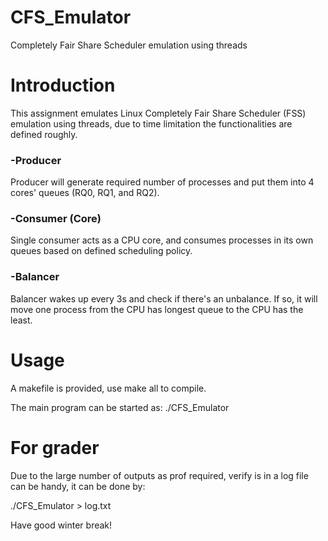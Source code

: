# CFS_Emulator

Completely Fair Share Scheduler emulation using threads

# Introduction

This assignment emulates Linux Completely Fair Share Scheduler (FSS) emulation using threads, due to time limitation the functionalities are defined roughly.

### 	-Producer

Producer will generate required number of processes and put them into 4 cores' queues (RQ0, RQ1, and RQ2).

### 	-Consumer (Core)

Single consumer acts as a CPU core, and consumes processes in its own queues based on defined scheduling policy.

### 	-Balancer

Balancer wakes up every 3s and check if there's an unbalance. If so, it will move one process from the CPU has longest queue to the CPU has the least.

# Usage

A makefile is provided, use make all to compile.

The main program can be started as:
./CFS_Emulator

# For grader

Due to the large number of outputs as prof required, verify is in a log file can be handy, it can be done by:

./CFS_Emulator > log.txt

Have good winter break!